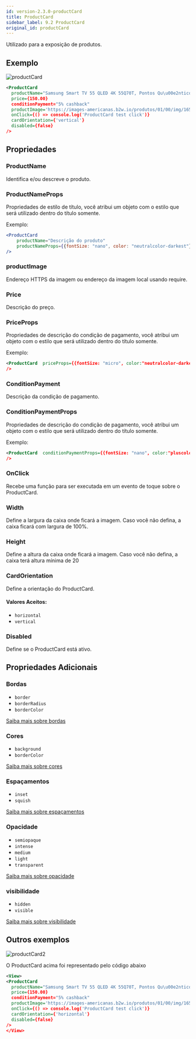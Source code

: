 ```yaml
---
id: version-2.3.0-productCard
title: ProductCard
sidebar_label: 9.2 ProductCard
original_id: productCard
---
```


Utilizado para a exposição de produtos.

## Exemplo

![productCard](assets/images_components/v2.0.0/productCard.png)

```xml
<ProductCard
  productName="Samsung Smart TV 55 QLED 4K 55Q70T, Pontos Qu\u00e2nticos, HDR, Borda Infinita, Alexa built in, Modo Ambiente 3.0, Controle \u00danico, Visual Livre de Cabos"
  price={150.00}
  conditionPayment="5% cashback"
  productImage='https://images-americanas.b2w.io/produtos/01/00/img/1650696/9/1650696901P1.jpg'
  onClick={() => console.log('ProductCard test click')}
  cardOrientation={'vertical'}
  disabled={false}
/>
```


## Propriedades

### ProductName

 Identifica e/ou descreve o produto.


### ProductNameProps

Propriedades de estilo de título, você atribui um objeto com o estilo que será utilizado dentro do título somente.

Exemplo:
```jsx harmony
<ProductCard
    productName="Descrição do produto"
    productNameProps={{fontSize: "nano", color: "neutralcolor-darkest"}}
/>
```

### productImage

Endereço HTTPS da imagem ou endereço da imagem local usando require.

### Price

Descrição do preço.

### PriceProps


Propriedades de descrição do condição de pagamento, você atribui um objeto com o estilo que será utilizado dentro do título somente.

Exemplo:
```xml
<ProductCard  priceProps={{fontSize: "micro", color:"neutralcolor-darkest", fontweight: "bold"}}
/>
```

### ConditionPayment

Descrição da condição de pagamento.


### ConditionPaymentProps


Propriedades de descrição do condição de pagamento, você atribui um objeto com o estilo que será utilizado dentro do título somente.

Exemplo:
```xml
<ProductCard  conditionPaymentProps={{fontSize: "nano", color:"pluscolor-primary-medium", fontweight: "bold"}}
/>
```

### OnClick

Recebe uma função para ser executada em um evento de toque sobre o ProductCard.

### Width

Define a largura da caixa onde ficará a imagem.
Caso você não defina, a caixa ficará com largura de 100%.

### Height

Define a altura da caixa onde ficará a imagem.
Caso você não defina, a caixa terá altura mínima de 20

### CardOrientation

Define a orientação do ProductCard.

#### Valores Aceitos:

* ``horizontal``
* ``vertical``

### Disabled

Define se o ProductCard está ativo.

## Propriedades Adicionais

### Bordas

* `border`
* `borderRadius`
* `borderColor`

[Saiba mais sobre bordas](border.md)

### Cores

* `background`
* `borderColor`

[Saiba mais sobre cores](color.md)

### Espaçamentos

* `inset`
* `squish`

[Saiba mais sobre espaçamentos](space.md)

### Opacidade

* ``semiopaque``
* ``intense``
* ``medium``
* `light`
* `transparent`

[Saiba mais sobre opacidade](opacity.md)

### visibilidade

* `hidden`
* `visible`

[Saiba mais sobre visibilidade](visibility.md)

## Outros exemplos

![productCard2](assets/images_components/v2.0.0/productCard2.png)


O ProductCard  acima foi representado pelo código abaixo

```xml
<View>
<ProductCard
  productName="Samsung Smart TV 55 QLED 4K 55Q70T, Pontos Qu\u00e2nticos, HDR, Borda Infinita, Alexa built in, Modo Ambiente 3.0, Controle \u00danico, Visual Livre de Cabos"
  price={150.00}
  conditionPayment="5% cashback"
  productImage='https://images-americanas.b2w.io/produtos/01/00/img/1650696/9/1650696901P1.jpg'
  onClick={() => console.log('ProductCard test click')}
  cardOrientation={'horizontal'}
  disabled={false}
/>
</View>
```
